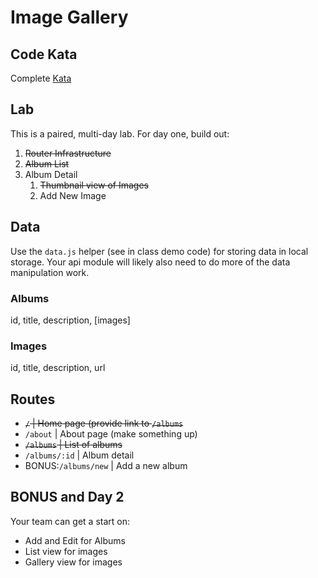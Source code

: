 Image Gallery
===

## Code Kata

Complete [Kata](https://www.codewars.com/kata/regex-validate-pin-code)

## Lab

This is a paired, multi-day lab. For day one, build out:

1. ~~Router Infrastructure~~
1. ~~Album List~~
1. Album Detail
    1. ~~Thumbnail view of Images~~
    1. Add New Image
    
## Data

Use the `data.js` helper (see in class demo code) for storing data in local storage. Your api module will likely also need to
do more of the data manipulation work.

### Albums

id, title, description, [images]

### Images

id, title, description, url

## Routes

* ~~`/` | Home page (provide link to `/albums`~~
* `/about` | About page (make something up)
* ~~`/albums` | List of albums~~
* `/albums/:id` | Album detail
* BONUS:`/albums/new` | Add a new album

## BONUS and Day 2

Your team can get a start on:

* Add and Edit for Albums
* List view for images
* Gallery view for images
